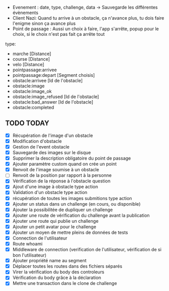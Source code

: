 - Evenement : date, type, challenge, data -> Sauvegarde les différentes évènements
- Client Nazi: Quand tu arrive à un obstacle, ça n'avance plus, tu dois faire l'enigme sinon ça avance plus
- Point de passage : Aussi un choix à faire, l'app s'arrête, popup pour le choix, si le choix n'est pas fait ça arrête tout


type:
- marche [Distance]
- course [Distance]
- velo [Distance]
- pointpassage:arrivee
- pointpassage:depart [Segment choisis]
- obstacle:arrivee [Id de l'obstacle]
- obstacle:image
- obstacle:image_ok
- obstacle:image_refused [Id de l'obstacle]
- obstacle:bad_answer [Id de l'obstacle]
- obstacle:completed

## TODO TODAY
- [x] Récupération de l'image d'un obstacle
- [x] Modification d'obstacle
- [x] Gestion de l'event obstacle
- [x] Sauvegarde des images sur le disque
- [x] Supprimer la description obligatoire du point de passage
- [x] Ajouter paramètre custom quand on crée un point
- [x] Renvoit de l'image soumise à un obstacle
- [ ] Renvoit de la position par rapport à la personne
- [x] Vérification de la réponse à l'obstacle question
- [x] Ajout d'une image à obstacle type action
- [x] Validation d'un obstacle type action
- [x] récupération de toutes les images submitions type action
- [x] Ajouter un status dans un challenge (en cours, ou disponible)
- [x] Ajouter la possibilitée de dupliquer un challenge
- [x] Ajouter une route de vérification du challenge avant la publication
- [x] Ajouter une route qui publie un challenge
- [x] Ajouter un petit avatar pour le challenge
- [x] Ajouter un moyen de mettre pleins de données de tests
- [x] Connection de l'utilisateur
- [x] Route whoami
- [x] Middleware de connection (verification de l'utilisateur, vérification de si bon l'utilisateur)
- [x] Ajouter propriété name au segment
- [x] Déplacer toutes les routes dans des fichiers séparés
- [x] Virer la vérification du body des controleurs
- [x] Vérification du body grâce à la déclaration
- [x] Mettre une transaction dans le clone de challenge